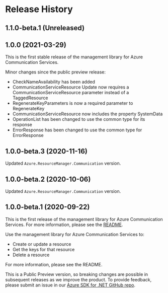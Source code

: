 # Release History

## 1.1.0-beta.1 (Unreleased)


## 1.0.0 (2021-03-29)
This is the first stable release of the management library for Azure Communication Services. 

Minor changes since the public preview release:
- CheckNameAvailability has been added
- CommunicationServiceResource Update now requires a CommunicationServiceResource parameter instead of a TaggedResource
- RegenerateKeyParameters is now a required parameter to RegenerateKey
- CommunicationServiceResource now includes the property SystemData
- OperationList has been changed to use the common type for its response
- ErrorResponse has been changed to use the common type for ErrorResponse

## 1.0.0-beta.3 (2020-11-16)
Updated `Azure.ResourceManager.Communication` version.

## 1.0.0-beta.2 (2020-10-06)
Updated `Azure.ResourceManager.Communication` version.

## 1.0.0-beta.1 (2020-09-22)

This is the first release of the management library for Azure Communication Services. For more information, please see the [README][read_me].

Use the management library for Azure Communication Services to:

- Create or update a resource
- Get the keys for that resource
- Delete a resource

For more information, please see the README.

This is a Public Preview version, so breaking changes are possible in subsequent releases as we improve the product. To provide feedback, please submit an issue in our [Azure SDK for .NET GitHub repo](https://github.com/Azure/azure-sdk-for-net/issues).

<!-- LINKS -->
[read_me]: https://github.com/Azure/azure-sdk-for-net/blob/main/sdk/communication/Azure.ResourceManager.Communication/README.md

